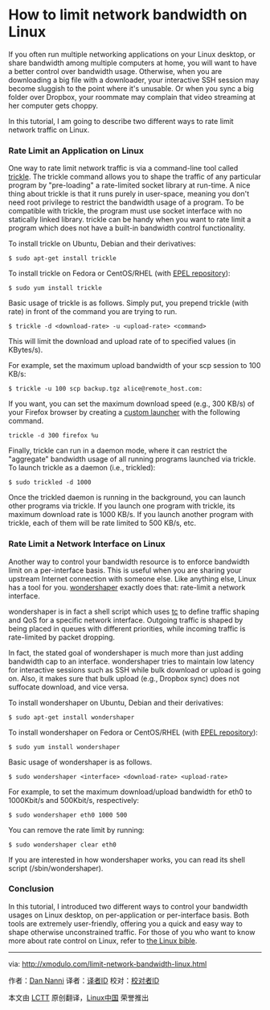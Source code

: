 How to limit network bandwidth on Linux
================================================================================
If you often run multiple networking applications on your Linux desktop, or share bandwidth among multiple computers at home, you will want to have a better control over bandwidth usage. Otherwise, when you are downloading a big file with a downloader, your interactive SSH session may become sluggish to the point where it's unusable. Or when you sync a big folder over Dropbox, your roommate may complain that video streaming at her computer gets choppy.

In this tutorial, I am going to describe two different ways to rate limit network traffic on Linux.

### Rate Limit an Application on Linux ###

One way to rate limit network traffic is via a command-line tool called [trickle][1]. The trickle command allows you to shape the traffic of any particular program by "pre-loading" a rate-limited socket library at run-time. A nice thing about trickle is that it runs purely in user-space, meaning you don't need root privilege to restrict the bandwidth usage of a program. To be compatible with trickle, the program must use socket interface with no statically linked library. trickle can be handy when you want to rate limit a program which does not have a built-in bandwidth control functionality.

To install trickle on Ubuntu, Debian and their derivatives:

    $ sudo apt-get install trickle 

To install trickle on Fedora or CentOS/RHEL (with [EPEL repository][2]):

    $ sudo yum install trickle 

Basic usage of trickle is as follows. Simply put, you prepend trickle (with rate) in front of the command you are trying to run.

    $ trickle -d <download-rate> -u <upload-rate> <command> 

This will limit the download and upload rate of <command> to specified values (in KBytes/s).

For example, set the maximum upload bandwidth of your scp session to 100 KB/s:

    $ trickle -u 100 scp backup.tgz alice@remote_host.com: 

If you want, you can set the maximum download speed (e.g., 300 KB/s) of your Firefox browser by creating a [custom launcher][3] with the following command.

    trickle -d 300 firefox %u

Finally, trickle can run in a daemon mode, where it can restrict the "aggregate" bandwidth usage of all running programs launched via trickle. To launch trickle as a daemon (i.e., trickled):

    $ sudo trickled -d 1000

Once the trickled daemon is running in the background, you can launch other programs via trickle. If you launch one program with trickle, its maximum download rate is 1000 KB/s. If you launch another program with trickle, each of them will be rate limited to 500 KB/s, etc.

### Rate Limit a Network Interface on Linux ###

Another way to control your bandwidth resource is to enforce bandwidth limit on a per-interface basis. This is useful when you are sharing your upstream Internet connection with someone else. Like anything else, Linux has a tool for you. [wondershaper][4] exactly does that: rate-limit a network interface.

wondershaper is in fact a shell script which uses [tc][5] to define traffic shaping and QoS for a specific network interface. Outgoing traffic is shaped by being placed in queues with different priorities, while incoming traffic is rate-limited by packet dropping.

In fact, the stated goal of wondershaper is much more than just adding bandwidth cap to an interface. wondershaper tries to maintain low latency for interactive sessions such as SSH while bulk download or upload is going on. Also, it makes sure that bulk upload (e.g., Dropbox sync) does not suffocate download, and vice versa.

To install wondershaper on Ubuntu, Debian and their derivatives:

    $ sudo apt-get install wondershaper 

To install wondershaper on Fedora or CentOS/RHEL (with [EPEL repository][6]):

    $ sudo yum install wondershaper 

Basic usage of wondershaper is as follows.

    $ sudo wondershaper <interface> <download-rate> <upload-rate> 

For example, to set the maximum download/upload bandwidth for eth0 to 1000Kbit/s and 500Kbit/s, respectively:

    $ sudo wondershaper eth0 1000 500 

You can remove the rate limit by running:

    $ sudo wondershaper clear eth0 

If you are interested in how wondershaper works, you can read its shell script (/sbin/wondershaper).

### Conclusion ###

In this tutorial, I introduced two different ways to control your bandwidth usages on Linux desktop, on per-application or per-interface basis. Both tools are extremely user-friendly, offering you a quick and easy way to shape otherwise unconstrained traffic. For those of you who want to know more about rate control on Linux, refer to [the Linux bible][7].

--------------------------------------------------------------------------------

via: http://xmodulo.com/limit-network-bandwidth-linux.html

作者：[Dan Nanni][a]
译者：[译者ID](https://github.com/译者ID)
校对：[校对者ID](https://github.com/校对者ID)

本文由 [LCTT](https://github.com/LCTT/TranslateProject) 原创翻译，[Linux中国](http://linux.cn/) 荣誉推出

[a]:http://xmodulo.com/author/nanni
[1]:http://monkey.org/~marius/trickle
[2]:http://xmodulo.com/how-to-set-up-epel-repository-on-centos.html
[3]:http://xmodulo.com/create-desktop-shortcut-launcher-linux.html
[4]:http://lartc.org/wondershaper/
[5]:http://lartc.org/manpages/tc.txt
[6]:http://xmodulo.com/how-to-set-up-epel-repository-on-centos.html
[7]:http://www.lartc.org/lartc.html